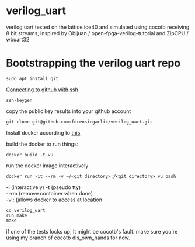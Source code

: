 # verilog_uart
verilog uart tested on the lattice ice40 and simulated using cocotb receiving 8 bit streams, inspired by Obijuan / open-fpga-verilog-tutorial and ZipCPU / wbuart32

# Bootstrapping the verilog uart repo

    sudo apt install git

[Connecting to github with ssh](https://help.github.com/articles/connecting-to-github-with-ssh/)

    ssh-keygen

copy the public key results into your github account

    git clone git@github.com:forensicgarlic/verilog_uart.git

Install docker according to [this](https://docs.docker.com/install/linux/docker-ce/ubuntu/#os-requirements)

build the docker to run things: 

    docker build -t vu .

run the docker image interactively

    docker run -it --rm -v ~/<git directory>:/<git directory> vu bash 

-i (interactively) 
-t (pseudo tty)  
--rm (remove container when done)  
-v <local directory>:<name to use in docker> (allows docker to access <local directory> at <name to use in docker> location

    cd verilog_uart
    run make
    make 

if one of the tests locks up, It might be cocotb's fault. make sure you're using my branch of cocotb dls_own_hands for now. 

